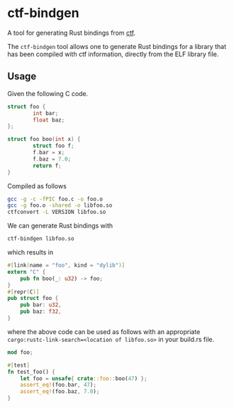 # ctf-bindgen

A tool for generating Rust bindings from [ctf](https://illumos.org/man/5/ctf).

The `ctf-bindgen` tool allows one to generate Rust bindings for a library that
has been compiled with ctf information, directly from the ELF library file.

## Usage

Given the following C code.

```c
struct foo {
        int bar;
        float baz;
};

struct foo boo(int x) {
        struct foo f;
        f.bar = x;
        f.baz = 7.0;
        return f;
}
```

Compiled as follows

```bash
gcc -g -c -fPIC foo.c -o foo.o
gcc -g foo.o -shared -o libfoo.so
ctfconvert -L VERSION libfoo.so
```

We can generate Rust bindings with

```bash
ctf-bindgen libfoo.so
```

which results in

```Rust
#[link(name = "foo", kind = "dylib")]
extern "C" {
    pub fn boo(_: u32) -> foo;
}
#[repr(C)]
pub struct foo {
    pub bar: u32,
    pub baz: f32,
}
```

where the above code can be used as follows with an appropriate
`cargo:rustc-link-search=<location of libfoo.so>` in your build.rs file.

```rust
mod foo;

#[test]
fn test_foo() {
    let foo = unsafe{ crate::foo::boo(47) };
    assert_eq!(foo.bar, 47);
    assert_eq!(foo.baz, 7.0);
}
```
